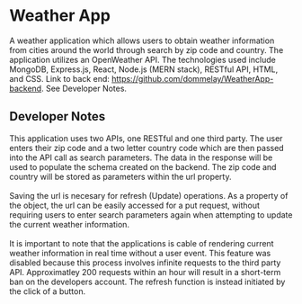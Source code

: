 # Weather App

A weather application which allows users to obtain weather information from cities around the world through search by zip code and country. The application utilizes an OpenWeather API. The technologies used include MongoDB, Express.js, React, Node.js (MERN stack), RESTful API, HTML, and CSS. Link to back end: https://github.com/dommelay/WeatherApp-backend. See Developer Notes.
## Developer Notes

This application uses two APIs, one RESTful and one third party. The user enters their zip code and a two letter country code which are then passed into the API call as search parameters. The data in the response will be used to populate the schema created on the backend. The zip code and country will be stored as parameters within the url property. <br/><br/>
Saving the url is necesary for refresh (Update) operations. As a property of the object, the url can be easily accessed for a put request, without requiring users to enter search parameters again when attempting to update the current weather information. <br/><br/>
It is important to note that the applications is cable of rendering current weather information in real time without a user event. This feature was disabled because this process involves infinite requests to the third party API. Approximatley 200 requests within an hour will result in a short-term ban on the developers account. The refresh function is instead initiated by the click of a button.










